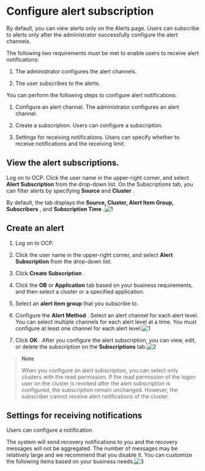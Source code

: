 Configure alert subscription 
=================================================

By default, you can view alerts only on the Alerts page. Users can subscribe to alerts only after the administrator successfully configure the alert channels.



The following two requirements must be met to enable users to receive alert notifications:

1. The administrator configures the alert channels.

   

2. The user subscribes to the alerts.

   




You can perform the following steps to configure alert notifications:

1. Configure an alert channel. The administrator configures an alert channel.

   

2. Create a subscription. Users can configure a subscription.

   

3. Settings for receiving notifications. Users can specify whether to receive notifications and the receiving limit.

   




View the alert subscriptions. 
--------------------------------------------------

Log on to OCP. Click the user name in the upper-right corner, and select **Alert Subscription** from the drop-down list. On the Subscriptions tab, you can filter alerts by specifying **Source** and **Cluster** .

By default, the tab displays the **Source, Cluster, Alert Item Group, Subscribers** , and **Subscription Time** .![1](https://help-static-aliyun-doc.aliyuncs.com/assets/img/en-US/2935306461/p393967.png)

Create an alert 
------------------------------------

1. Log on to OCP.

   

2. Click the user name in the upper-right corner, and select **Alert Subscription** from the drop-down list.

   

3. Click **Create Subscription** .

   

4. Click the **OB** or **Application** tab based on your business requirements, and then select a cluster or a specified application.

   

5. Select an **alert item group** that you subscribe to.

   

6. Configure the **Alert Method** . Select an alert channel for each alert level. You can select multiple channels for each alert level at a time. You must configure at least one channel for each alert level.![1](https://help-static-aliyun-doc.aliyuncs.com/assets/img/en-US/2935306461/p393968.png)

   

7. Click **OK** . After you configure the alert subscription, you can view, edit, or delete the subscription on the **Subscriptions** tab.![2](https://help-static-aliyun-doc.aliyuncs.com/assets/img/en-US/2935306461/p393971.png)

   



> **Note**
>
> When you configure an alert subscription, you can select only clusters with the read permission. If the read permission of the logon user on the cluster is revoked after the alert subscription is configured, the subscription remain unchanged. However, the subscriber cannot receive alert notifications of the cluster.

Settings for receiving notifications 
---------------------------------------------------------

Users can configure a notification.

The system will send recovery notifications to you and the recovery messages will not be aggregated. The number of messages may be relatively large and we recommend that you disable it. You can customize the following items based on your business needs.![3](https://help-static-aliyun-doc.aliyuncs.com/assets/img/en-US/2935306461/p393972.png)
